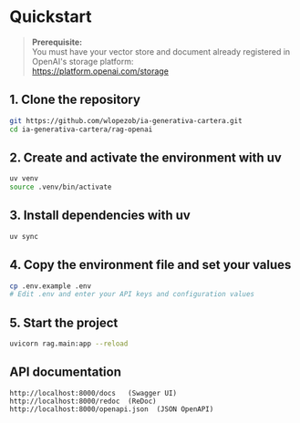 # Quickstart

> **Prerequisite:**  
> You must have your vector store and document already registered in OpenAI's storage platform:  
> https://platform.openai.com/storage

## 1. Clone the repository
```bash
git https://github.com/wlopezob/ia-generativa-cartera.git
cd ia-generativa-cartera/rag-openai
```

## 2. Create and activate the environment with uv
```bash
uv venv
source .venv/bin/activate
```

## 3. Install dependencies with uv
```bash
uv sync
```

## 4. Copy the environment file and set your values
```bash
cp .env.example .env
# Edit .env and enter your API keys and configuration values
```

## 5. Start the project
```bash
uvicorn rag.main:app --reload
```

## API documentation
```
http://localhost:8000/docs   (Swagger UI)
http://localhost:8000/redoc  (ReDoc)
http://localhost:8000/openapi.json  (JSON OpenAPI)
```
